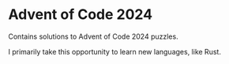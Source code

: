 # Advent of Code 2024

Contains solutions to Advent of Code 2024 puzzles.

I primarily take this opportunity to learn new languages, like Rust.
